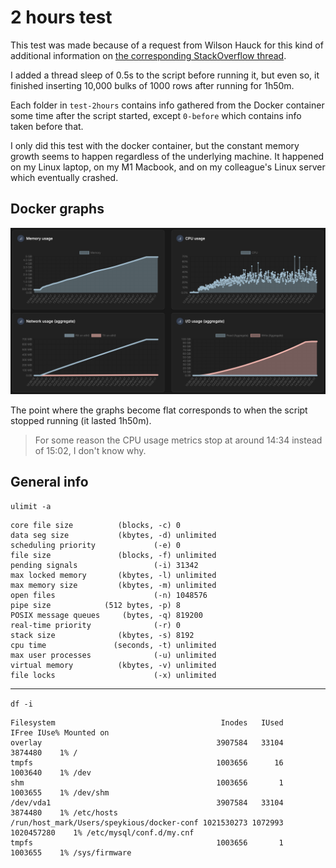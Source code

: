 # 2 hours test

This test was made because of a request from Wilson Hauck for this kind of additional information on [the corresponding StackOverflow thread](https://stackoverflow.com/q/78523958/14266625).

I added a thread sleep of 0.5s to the script before running it, but even so, it finished inserting 10,000 bulks of 1000 rows after running for 1h50m.

Each folder in `test-2hours` contains info gathered from the Docker container some time after the script started, except `0-before` which contains info taken before that.

I only did this test with the docker container, but the constant memory growth seems to happen regardless of the underlying machine. It happened on my Linux laptop, on my M1 Macbook, and on my colleague's Linux server which eventually crashed.

## Docker graphs

![Docker graphs](./docker-graphs-for-test.png)

The point where the graphs become flat corresponds to when the script stopped running (it lasted 1h50m).

> For some reason the CPU usage metrics stop at around 14:34 instead of 15:02, I don't know why.

## General info

`ulimit -a`

```
core file size          (blocks, -c) 0
data seg size           (kbytes, -d) unlimited
scheduling priority             (-e) 0
file size               (blocks, -f) unlimited
pending signals                 (-i) 31342
max locked memory       (kbytes, -l) unlimited
max memory size         (kbytes, -m) unlimited
open files                      (-n) 1048576
pipe size            (512 bytes, -p) 8
POSIX message queues     (bytes, -q) 819200
real-time priority              (-r) 0
stack size              (kbytes, -s) 8192
cpu time               (seconds, -t) unlimited
max user processes              (-u) unlimited
virtual memory          (kbytes, -v) unlimited
file locks                      (-x) unlimited
```

***

`df -i`

```
Filesystem                                     Inodes   IUsed      IFree IUse% Mounted on
overlay                                       3907584   33104    3874480    1% /
tmpfs                                         1003656      16    1003640    1% /dev
shm                                           1003656       1    1003655    1% /dev/shm
/dev/vda1                                     3907584   33104    3874480    1% /etc/hosts
/run/host_mark/Users/speykious/docker-conf 1021530273 1072993 1020457280    1% /etc/mysql/conf.d/my.cnf
tmpfs                                         1003656       1    1003655    1% /sys/firmware
```
